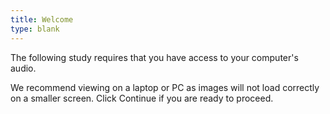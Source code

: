```yaml
---
title: Welcome
type: blank
---
```



The following study requires that you have access to your computer's audio.

We recommend viewing on a laptop or PC as images will not load correctly on a smaller screen.
Click Continue if you are ready to proceed.




